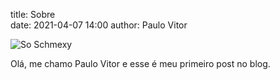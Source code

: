 title: Sobre                                 
date: 2021-04-07 14:00
author: Paulo Vitor

![So Schmexy][my_sweet_photo]


Olá, me chamo Paulo Vitor e esse é meu primeiro post no blog.


[my_sweet_photo]: {static}/images/IMG_20191008_163548_808.jpg


